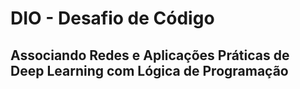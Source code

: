 # DIO - Desafio de Código

## Associando Redes e Aplicações Práticas de Deep Learning com Lógica de Programação
